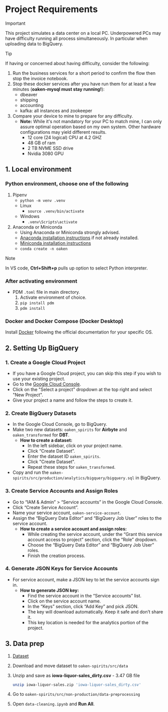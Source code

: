 # Project Requirements

> [!IMPORTANT]
> This project simulates a data center on a local PC. Underpowered PCs may have difficulty running all process simultaneously. In particular when uploading data to BigQuery.

> [!TIP]
> If having or concerned about having difficulty, consider the following:
>
> 1. Run the business services for a short period to confirm the flow then stop the invoice notebook.
> 1. Stop these docker services after you have run them for at least a few minutes (**oaken-mysql must stay running!**):
>    - dbeaver
>    - shipping
>    - accounting
>    - kafka: all instances and zookeeper
> 1. Compare your device to mine to prepare for any difficulty.
>    - **Note:** While it's not mandatory for your PC to match mine, I can only assure optimal operation based on my own system. Other hardware configurations may yield different results.
>       - 12 core (24 logical) CPU at 4.2 GHZ
>       - 48 GB of ram
>       - 2 TB NVME SSD drive
>       - Nvidia 3080 GPU

## 1. Local environment

### Python environment, choose one of the following

1. Pipenv
    - `python -m venv .venv`
    - Linux
        - `source .venv/bin/activate`
    - Windows
        - `.venv\Scripts\activate`
1. Anaconda or Miniconda
    - Using Anaconda or Miniconda strongly advised.
    - [Anaconda installation instructions](https://docs.anaconda.com/free/anaconda/install/index.html) if not already installed.
    - [Miniconda installation instructions](https://docs.anaconda.com/free/miniconda/)
    - `conda create -n oaken`

> [!NOTE]
> In VS code, **Ctrl+Shift+p** pulls up option to select Python interpreter.

### After activating environment

- PDM `.toml` file in main directory.
    1. Activate environment of choice.
    1. `pip install pdm`
    1. `pdm install`

### Docker and Docker Compose (Docker Desktop)

Install [Docker](https://docs.docker.com/get-docker/) following the official documentation for your specific OS.

## 2. Setting Up BigQuery

### 1. Create a Google Cloud Project

- If you have a Google Cloud project, you can skip this step if you wish to use your existing project.
- Go to the [Google Cloud Console](https://console.cloud.google.com/).
- Click on the "Select a project" dropdown at the top right and select "New Project".
- Give your project a name and follow the steps to create it.

### 2. Create BigQuery Datasets

- In the Google Cloud Console, go to BigQuery.
- Make two new datasets: `oaken_spirits` for **Airbyte** and `oaken_transformed` for **DBT**.
  - **How to create a dataset:**
    - In the left sidebar, click on your project name.
    - Click “Create Dataset”.
    - Enter the dataset ID  `oaken_spirits`.
    - Click "Create Dataset".
    - Repeat these steps for `oaken_transformed`.
- Copy and run the `oaken-spirits/src/production/analytics/bigquery/bigquery.sql` in BigQuery.

### 3. Create Service Accounts and Assign Roles

- Go to “IAM & Admin” > “Service accounts” in the Google Cloud Console.
- Click “Create Service Account”.
- Name your service account, `oaken-service-account`.
- Assign the “BigQuery Data Editor” and “BigQuery Job User” roles to the service account.
  - **How to create a service account and assign roles:**
    - While creating the service account, under the “Grant this service account access to project” section, click the “Role” dropdown.
    - Choose the “BigQuery Data Editor” and “BigQuery Job User” roles.
    - Finish the creation process.

### 4. Generate JSON Keys for Service Accounts

- For service account, make a JSON key to let the service accounts sign in.
  - **How to generate JSON key:**
    - Find the service account in the “Service accounts” list.
    - Click on the service account name.
    - In the “Keys” section, click “Add Key” and pick JSON.
    - The key will download automatically. Keep it safe and don’t share it.
    - This key location is needed for the analytics portion of the project.

## 3. Data prep

1. [Dataset](https://www.kaggle.com/datasets/residentmario/iowa-liquor-sales)
1. Download and move dataset to `oaken-spirits/src/data`
1. Unzip and save as **iowa-liquor-sales_dirty.csv** - 3.47 GB file

    ```bash
    unzip iowa-liquor-sales.zip 'iowa-liquor-sales_dirty.csv'
    ```

1. Go to `oaken-spirits/src/non-production/data-preprocessing`
1. Open `data-cleaning.ipynb` and **Run All**.
